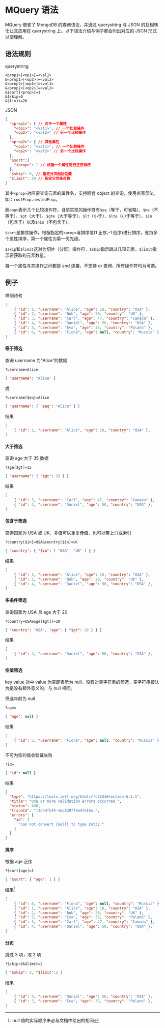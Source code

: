 # MQuery 语法

MQuery 借鉴了 MongoDB 的查询语法，并通过 querystring 与 JSON 的互相转化让其应用在 querystring 上。以下语法介绍与例子都会列出对应的 JSON 形式以便理解。

## 语法规则

querystring

```
<prop1>[<op1>]=<val1>
&<prop1>[<op2>]=<val2>
&<prop2>[<op1>]=<val1>
&<prop2>[<op2>]=<val2>
&$sort[<prop>]=1
&$skip=0
&$limit=20
```

JSON

```JSON
{
  "<prop1>": { // 对于一个属性
    "<op1>": "<val1>", // 一个比较操作
    "<op2>": "<val2>" // 另一个比较操作
  },
  "<prop2>": { // 其他属性
    "<op1>": "<val1>", // 一个比较操作
    "<op2>": "<val2>" // 另一个比较操作
  },
  "$sort":{
    "<prop>": 1 // 根据一个属性进行正序排序
  },
  "$skip": 0, // 指定分页起始位置
  "$limit": 20 // 指定分页条目数
}
```

其中`<prop>`对应要查询元素的属性名，支持嵌套 object 的查询，使用点表示法，如：`rootProp.nestedProp`。

而`<op>`表示几个比较操作符，目前实现的操作符有`$eq`（等于，可省略）、`$ne`（不等于）、`$gt`（大于）、`$gte`（大于等于）、`$lt`（小于）、`$lte`（小于等于）、`$in`（包含于）以及`$nin`（不包含于）。

`$sort`是排序操作，根据指定的`<prop>`与排序值(1 正序,-1 倒序)进行排序，支持多个属性排序，第一个属性为第一优先级。

`$skip`和`$limit`这对为切片（分页）操作符，`$skip`指示跳过几项元素，`$limit`指示要获取的元素数量。

每一个属性与其操作之间都是 and 连接，不支持 or 查询，所有操作符均为可选。

## 例子

样例诗句

```JSON
[
    { "id": 1, "username": "Alice", "age": 18, "country": "USA" },
    { "id": 2, "username": "Bob", "age": 20, "country": "UK" },
    { "id": 3, "username": "Carl", "age": 47, "country": "Canada" },
    { "id": 4, "username": "Daniel", "age": 50, "country": "USA" },
    { "id": 5, "username": "Eva", "age": 35, "country": "Poland" },
    { "id": 6, "username": "Fiona", "age": null, "country": "Russia" },
]
```

#### 等于筛选

查询 username 为“Alice”的数据

```
?username=Alice
```

```JSON
{ "username": "Alice" }
```

或

```
?username[$eq]=Alice
```

```JSON
{ "username": { "$eq": "Alice" } }
```

结果

```JSON
[
    { "id": 1, "username": "Alice", "age": 18, "country": "USA" },
]
```

#### 大于筛选

查询 age 大于 35 数据

```
?age[$gt]=35
```

```JSON
{ "username": { "$gt": 35 } }
```

结果

```JSON
[
    { "id": 3, "username": "Carl", "age": 47, "country": "Canada" },
    { "id": 4, "username": "Daniel", "age": 50, "country": "USA" },
]
```

#### 包含于筛选

查询国家为 USA 或 UK，多值可以重复传值，也可以带上`[]`或索引

```
?country[$in]=USA&country[$in]=UK
```

```JSON
{ "country": { "$in": [ "USA", "UK" ] } }
```

结果

```JSON
[
    { "id": 1, "username": "Alice", "age": 18, "country": "USA" },
    { "id": 2, "username": "Bob", "age": 20, "country": "UK" },
    { "id": 4, "username": "Daniel", "age": 50, "country": "USA" },
]
```

#### 多条件筛选

查询国家为 USA 且 age 大于 20

```
?country=USA&age[$gt]]=20
```

```JSON
{ "country": "USA", "age": { "$gt": 20 } } }
```

结果

```JSON
[
    { "id": 4, "username": "Daniel", "age": 50, "country": "USA" },
]
```

#### 空值筛选

key value 对中 value 为空即表示为 null，没有对空字符串的筛选，空字符串被认为是没有额外意义的，与 null 相同。

筛选年龄为 null

```
?age=
```

```JSON
{ "age": null }
```

结果

```JSON
[
    { "id": 5, "username": "Fiona", "age": null, "country": "Russia" },
]
```

不可为空的值会验证失败

```
?id=
```

```JSON
{ "id": null }
```

结果

```JSON
{
  "type": "https://tools.ietf.org/html/rfc7231#section-6.5.1",
  "title": "One or more validation errors occurred.",
  "status": 400,
  "traceId": "|2d44fb44-4ac839ff4e4fe16e.",
  "errors": {
    "id": [
      "Can not convert {null} to type Int32."
    ]
  }
}
```

#### 排序

根据 age 正序

```
?$sort[age]=1
```

```JSON
{ "$sort": { "age": 1 } }
```

结果[^1]

```JSON
[
    { "id": 6, "username": "Fiona", "age": null, "country": "Russia" },
    { "id": 1, "username": "Alice", "age": 18, "country": "USA" },
    { "id": 2, "username": "Bob", "age": 20, "country": "UK" },
    { "id": 5, "username": "Eva", "age": 35, "country": "Poland" },
    { "id": 3, "username": "Carl", "age": 47, "country": "Canada" },
    { "id": 4, "username": "Daniel", "age": 50, "country": "USA" },
]
```

#### 分页

跳过 3 项，取 2 项

```
?$skip=3&$limit=2
```

```JSON
{ "$skip": 3, "$limit":2 }
```

结果

```JSON
[
    { "id": 4, "username": "Daniel", "age": 50, "country": "USA" },
    { "id": 5, "username": "Eva", "age": 35, "country": "Poland" },
]
```

[^1]: null 值的实际顺序未必与文档中给出的相同
